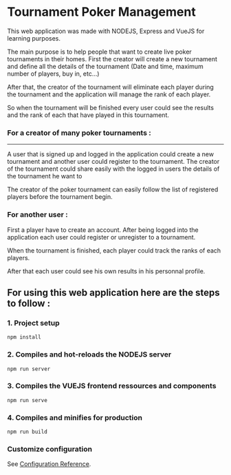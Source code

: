 # Tournament Poker Management
This web application was made with NODEJS, Express and VueJS for learning purposes.

The main purpose is to help people that want to create live poker tournaments in their homes.
First the creator will create a new tournament and define all the details of the tournament (Date and time, maximum number of players, buy in, etc...)

After that, the creator of the tournament will eliminate each player during the tournament and the application will manage the rank of each player.

So when the tournament will be finished every user could see the results and the rank of each that have played in this tournament.

### For a creator of many poker tournaments : 
---
A user that is signed up and logged in the application could create a new tournament and another user could register to the tournament.
The creator of the tournament could share easily with the logged in users the details of the tournament he want to 

The creator of the poker tournament can easily follow the list of registered players before the tournament begin.

### For another user : 
First a player have to create an account. After being logged into the application each user could register or unregister to a tournament.

When the tournament is finished, each player could track the ranks of each players.

After that each user could see his own results in his personnal profile.

## For using this web application here are the steps to follow : 

### 1. Project setup
```
npm install
```

### 2. Compiles and hot-reloads the NODEJS server
```
npm run server
```

### 3. Compiles the VUEJS frontend ressources and components
```
npm run serve
```

### 4. Compiles and minifies for production
```
npm run build
```

### Customize configuration
See [Configuration Reference](https://cli.vuejs.org/config/).
